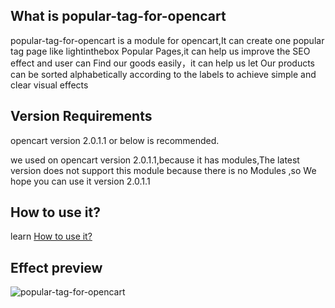 ## What is popular-tag-for-opencart

popular-tag-for-opencart is a module for opencart,It can create one popular tag page like lightinthebox Popular Pages,it can help us improve the SEO effect and user can Find our goods easily，it can help us let Our products can be sorted alphabetically according to the labels to achieve simple and clear visual effects 

## Version Requirements

opencart version 2.0.1.1 or below is recommended.

we used on opencart version 2.0.1.1,because it has modules,The latest version does not support this module because there is no Modules ,so We hope you can use it version 2.0.1.1

## How to use it?

learn [How to use it?](https://github.com/1091986039/popular-tag-for-opencart/wiki/How-to-use-it%3F)  

## Effect preview

![popular-tag-for-opencart](http://luvial.cn/ueditor/php/upload/image/20170609/1496991543487820.png)
